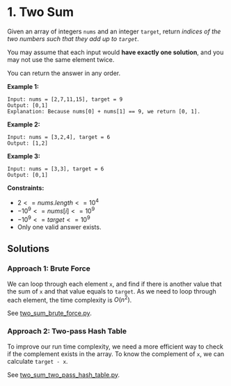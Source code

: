 # 1. Two Sum

Given an array of integers `nums` and an integer `target`, return *indices of the
two numbers such that they add up to `target`.*

You may assume that each input would **have exactly one solution**,
and you may not use the same element twice.

You can return the answer in any order.

**Example 1:**

```text
Input: nums = [2,7,11,15], target = 9
Output: [0,1]
Explanation: Because nums[0] + nums[1] == 9, we return [0, 1].
```

**Example 2:**

```text
Input: nums = [3,2,4], target = 6
Output: [1,2]
```

**Example 3:**

```text
Input: nums = [3,3], target = 6
Output: [0,1]
```

**Constraints:**

* $2 <= nums.length <= 10^4$
* $-10^9 <= nums[i] <= 10^9$
* $-10^9 <= target <= 10^9$
* Only one valid answer exists.

## Solutions

### Approach 1: Brute Force

We can loop through each element `x`, and find if there is another value that
the sum of `x` and that value equals to `target`. As we need to loop through
each element, the time complexity is $O(n^2)$.

See [two_sum_brute_force.py](./two_sum_brute_force.py).

### Approach 2: Two-pass Hash Table

To improve our run time complexity, we need a more efficient way to check if
the complement exists in the array. To know the complement of `x`, we can
calculate `target - x`.

See [two_sum_two_pass_hash_table.py](./two_sum_hash_table.py).
